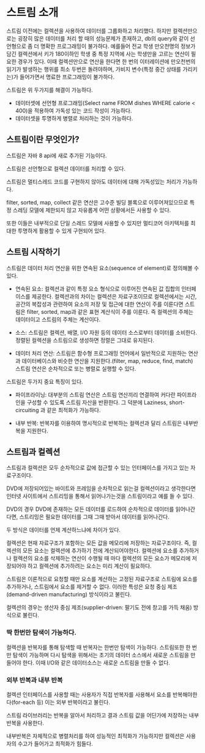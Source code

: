 # 스트림 소개

스트림 이전에는 컬렉션을 사용하여 데이터를 그룹화하고 처리했다. 하지만 컬렉션만으로는 굉장히 많은 데이터를 처리 할 때의 성능문제가 존재하고, db의 query와 같이 선언형으로 좀 더 명확한 프로그래밍이 불가하다. 예를들어 전교 학생 만오천명의 정보가 담긴 컬렉션에서 키가 180이하인 학생 중 특정 지역에 사는 학생만을 고르는 연산이 필요한 경우가 있다. 이때 컬렉션만으로 연산을 한다면 한 번의 이터레이션에 만오천번의 읽기가 발생하는 행위를 최소 두번은 돌려야하며, 가비지 변수(특정 중간 상태를 가리키는)가 들어가면서 명료한 프로그래밍이 불가하다.

스트림은 위 두가지를 해결이 가능하다.

- 데이터셋에 선언형 프로그래밍(Select name FROM dishes WHERE calorie < 400)을 적용하여 가독성 있는 코드 작성이 가능하다.
- 데이터셋을 투명하게 병렬로 처리하는 것이 가능하다.

## 스트림이란 무엇인가?

스트림은 자바 8 api에 새로 추가된 기능이다.

스트림은 선언형으로 컬렉션 데이터를 처리할 수 있다.

스트림은 멀티스레드 코드를 구현하지 않아도 데이터에 대해 가독성있는 처리가 가능하다.

filter, sorted, map, collect 같은 연산은 고수준 빌딩 블록으로 이루어져있으므로 특정 스레딩 모델에 제한되지 않고 자유롭게 어떤 상황에서든 사용할 수 있다.

또한 이들은 내부적으로 단일 스레드 모델에 사용할 수 있지만 멀티코어 아키텍처를 최대한 투명하게 활용할 수 있게 구현되어 있다.

## 스트림 시작하기

스트림은 데이터 처리 연산을 위한 연속된 요소(sequence of element)로 정의해볼 수 있다.

- 연속된 요소: 컬렉션과 같이 특정 요소 형식으로 이루어진 연속된 값 집합의 인터페이스를 제공한다. 컬렉션과의 차이는 컬렉션은 자료구조이므로 컬렉션에서는 시간, 공간의 복잡성과 관련하여 요소의 저장 및 접근에 대한 연산이 주를 이룬다면 스트림은 filter, sorted, map과 같은 표현 계산식이 주를 이룬다. 즉 컬렉션의 주체는 데이터이고 스트림의 주체는 계산이다.

- 소스: 스트림은 컬렉션, 배열, I/O 자원 등의 데이터 소스로부터 데이터를 소비한다. 정렬된 컬렉션을 스트림으로 생성하면 정렬은 그대로 유지된다.

- 데이터 처리 연산: 스트림은 함수형 프로그래밍 언어에서 일반적으로 지원하는 연산과 데이터베이스와 비슷한 연산을 지원한다.(filter, map, reduce, find, match) 스트림 연산은 순차적으로 또는 병렬로 실행할 수 있다.

스트림은 두가지 중요 특징이 있다.

- 파이프라이닝: 대부분의 스트림 연산은 스트림 연산끼리 연결하여 커다란 파이프라인을 구성할 수 있도록 스트림 자산을 반환한다. 그 덕분에 Laziness, short-circuiting 과 같은 최적화가 가능하다.

- 내부 반복: 반복자를 이용하여 명시적으로 반복하는 컬렉션과 달리 스트림은 내부반복을 지원한다.


## 스트림과 컬렉션

스트림과 컬렉션은 모두 순차적으로 값에 접근할 수 있는 인터페이스를 가지고 있는 자료구조이다.

DVD에 저장되어있는 바이트와 프레임을 순차적으로 읽는걸 컬렉션이라고 생각한다면
인터넷 사이트에서 스트리밍을 통해서 읽어나가는것을 스트림이라고 예를 들 수 있다.

DVD의 경우 DVD에 존재하는 모든 데이터를 로드하여 순차적으로 데이터를 읽어나간다면,
스트리밍은 필요한 데이터를 그때 그때 받아서 데이터를 읽어나간다.

두 방식은 데이터를 언제 계산하느냐에 차이가 있다.

컬렉션은 현재 자료구조가 포함하는 모든 값을 메모리에 저장하는 자료구조이다. 즉, 컬렉션의 모든 요소는 컬렉션에 추가하기 전에 계산되어야한다. 컬렉션에 요소를 추가하거나 컬렉션의 요소를 삭제하는 연산이 수행될 때 마다 컬렉션의 모든 요소가 메모리에 저장되어야 하고 컬렉션에 추가하려는 요소는 미리 계산이 필요하다.

스트림은 이론적으로 요청할 때만 요소를 계산하는 고정된 자료구조로 스트림에 요소를 추가하거나, 스트림에서 요소를 제거할 수 없다. 이러한 특성은 요청 중심 제조(demand-driven manufacturing) 방식이라고 불린다.

컬렉션의 경우는 생산자 중심 제조(supplier-driven: 팔기도 전에 창고를 가득 채움) 방식으로 불린다.

### 딱 한번만 탐색이 가능하다.

컬렉션을 반복자를 통해 탐색할 때 반복자는 한번만 탐색이 가능하다.
스트림또한 한 번만 탐색이 가능하며 다시 탐색을 위해서는 초기의 데이터 소스에서 새로운 스트림을 만들어야 한다. 이때 I/O와 같은 데이터소스는 새로운 스트림을 만들 수 없다.

### 외부 반복과 내부 반복

컬렉션 인터페이스를 사용할 때는 사용자가 직접 반복자를 사용해서 요소를 반복해야한다(for-each 등) 이는 외부 반복이라고 불린다.

스트림 라이브러리는 반복을 알아서 처리하고 결과 스트림 값을 어딘가에 저장하는 내부반복을 사용한다.

내부반복은 자체적으로 병렬처리를 하여 성능적인 최적화가 가능하지만 컬렉션은 사용자의 수고가 들어가고 최적화가 힘들다.
